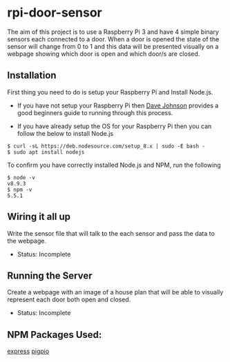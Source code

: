 
# rpi-door-sensor

The aim of this project is to use a Raspberry Pi 3 and have 4 simple binary
sensors each connected to a door. When a door is opened the state of the sensor
will change from 0 to 1 and this data will be presented visually on a webpage
showing which door is open and which door/s are closed.

## Installation

First thing you need to do is setup your Raspberry Pi and Install Node.js.
- If you have not setup your Raspberry Pi then [Dave Johnson](http://thisdavej.com/beginners-guide-to-installing-node-js-on-a-raspberry-pi/) provides a good beginners guide to running through this process.

- If you have already setup the OS for your Raspberry Pi then you can follow the below to install Node.js
```shell
$ curl -sL https://deb.nodesource.com/setup_8.x | sudo -E bash -
$ sudo apt install nodejs
```
To confirm you have correctly installed Node.js and NPM, run the following
```shell
$ node -v
v8.9.3
$ npm -v
5.5.1
```


## Wiring it all up

Write the sensor file that will talk to the each sensor and pass the data to the
webpage.

- Status: Incomplete

## Running the Server
Create a webpage with an image of a house plan that will be able to visually
represent each door both open and closed.

- Status: Incomplete


## NPM Packages Used:

[express](https://www.npmjs.com/package/express)
[pigpio](https://www.npmjs.com/package/pigpio)

